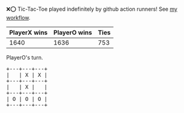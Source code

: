 :x::o: Tic-Tac-Toe played indefinitely by github action runners! See [my workflow](.github/workflows/play.yaml).

|PlayerX wins|PlayerO wins|Ties|
|-|-|-|
|1640|1636|753|

PlayerO's turn.

<pre>
+---+---+---+
|   | X | X |
+---+---+---+
|   | X |   |
+---+---+---+
| O | O | O |
+---+---+---+
</pre>